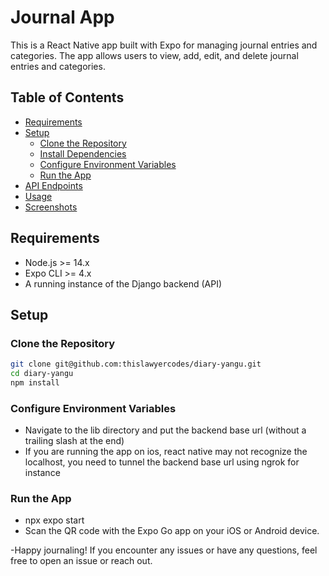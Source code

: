 # Journal App

This is a React Native app built with Expo for managing journal entries and categories. The app allows users to view, add, edit, and delete journal entries and categories.

## Table of Contents
- [Requirements](#requirements)
- [Setup](#setup)
  - [Clone the Repository](#clone-the-repository)
  - [Install Dependencies](#install-dependencies)
  - [Configure Environment Variables](#configure-environment-variables)
  - [Run the App](#run-the-app)
- [API Endpoints](#api-endpoints)
- [Usage](#usage)
- [Screenshots](#screenshots)

## Requirements
- Node.js >= 14.x
- Expo CLI >= 4.x
- A running instance of the Django backend (API)

## Setup

### Clone the Repository
```bash
git clone git@github.com:thislawyercodes/diary-yangu.git
cd diary-yangu
npm install
```


### Configure Environment Variables
- Navigate to the lib directory and put the backend base url (without a trailing slash at the end)
- If you are running the app on ios, react native may not recognize the localhost, you need to tunnel the backend base url using ngrok for instance

### Run the App
- npx expo start
- Scan the QR code with the Expo Go app on your iOS or Android device.


-Happy journaling! If you encounter any issues or have any questions, feel free to open an issue or reach out.






